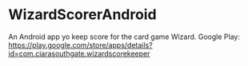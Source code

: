 # WizardScorerAndroid
An Android app yo keep score for the card game Wizard. 
Google Play: https://play.google.com/store/apps/details?id=com.ciarasouthgate.wizardscorekeeper
